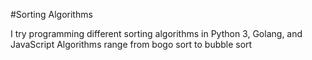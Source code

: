 #Sorting Algorithms

I try programming different sorting algorithms in Python 3, Golang, and JavaScript Algorithms range from bogo sort to bubble sort